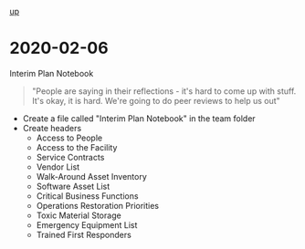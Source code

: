 
[up](./index.md)

# 2020-02-06

Interim Plan Notebook

> "People are saying in their reflections - it's hard to come up with stuff. It's okay, it is hard. We're going to do peer reviews to help us out"

- Create a file called "Interim Plan Notebook" in the team folder
- Create headers
	- Access to People
	- Access to the Facility
	- Service Contracts
	- Vendor List
	- Walk-Around Asset Inventory
	- Software Asset List
	- Critical Business Functions
	- Operations Restoration Priorities
	- Toxic Material Storage
	- Emergency Equipment List
	- Trained First Responders
